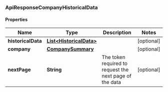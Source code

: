 
### ApiResponseCompanyHistoricalData

#### Properties
Name | Type | Description | Notes
------------ | ------------- | ------------- | -------------
**historicalData** | [**List&lt;HistoricalData&gt;**](HistoricalData.md) |  |  [optional]
**company** | [**CompanySummary**](CompanySummary.md) |  |  [optional]
**nextPage** | **String** | The token required to request the next page of the data |  [optional]



